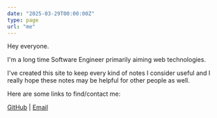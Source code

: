 ```yaml
---
date: "2025-03-29T00:00:00Z"
type: page
url: "me"
---
```


Hey everyone.

I'm a long time Software Engineer primarily aiming web technologies.


I've created this site to keep every kind of notes I consider useful
and I really hope these notes may be helpful for other people as well.


Here are some links to find/contact me:

<a target="_blank" href="https://github.com/KryDos">GitHub</a> |
<a target="_blank" href="mailto:furyinbox@gmail.com">Email</a>
